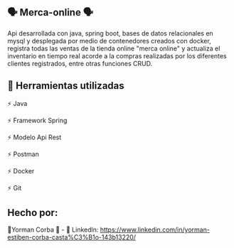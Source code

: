 ## 🗣 Merca-online 🗣

Api desarrollada con java, spring boot, bases de datos relacionales en mysql y desplegada por medio de contenedores creados con docker, registra todas las ventas de la tienda online "merca online" y actualiza el inventario en tiempo real acorde a la compras realizadas por los diferentes clientes registrados, entre otras funciones CRUD.


## 🧰 Herramientas utilizadas

⚡ Java

⚡ Framework Spring

⚡ Modelo Api Rest

⚡ Postman

⚡ Docker

⚡ Git

## Hecho por:

👾Yorman Corba 👾 - 💼 Linkedln: https://www.linkedin.com/in/yorman-estiben-corba-casta%C3%B1o-143b13220/
